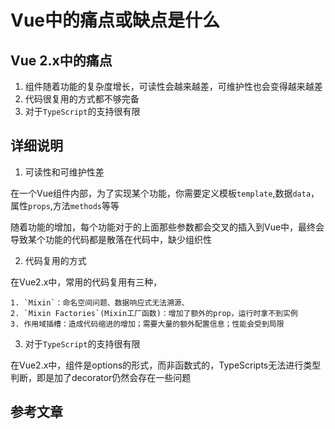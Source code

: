 # Vue中的痛点或缺点是什么

## Vue 2.x中的痛点

 1. 组件随着功能的复杂度增长，可读性会越来越差，可维护性也会变得越来越差
 2. 代码很复用的方式都不够完备
 3. 对于`TypeScript`的支持很有限
 
## 详细说明

 1. 可读性和可维护性差
 
 在一个Vue组件内部，为了实现某个功能，你需要定义模板`template`,数据`data`，属性`props`,方法`methods`等等
 
 随着功能的增加，每个功能对于的上面那些参数都会交叉的插入到Vue中，最终会导致某个功能的代码都是散落在代码中，缺少组织性
 
 2. 代码复用的方式
 
 在Vue2.x中，常用的代码复用有三种，
    
    1. `Mixin`：命名空间问题、数据响应式无法溯源、
    2. `Mixin Factories`(Mixin工厂函数)：增加了额外的prop，运行时拿不到实例
    3. 作用域插槽：造成代码缩进的增加；需要大量的额外配置信息；性能会受到局限
 
 3. 对于`TypeScript`的支持很有限
 
 在Vue2.x中，组件是options的形式，而非函数式的，TypeScripts无法进行类型判断，即是加了decorator仍然会存在一些问题
 

## 参考文章

